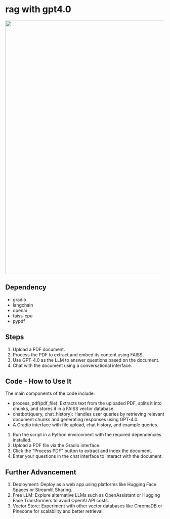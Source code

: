 # rag with gpt4.0
<img src="https://github.com/user-attachments/assets/34f71e70-78eb-4768-a629-58812cdd2bcf" width="800">

## Dependency
- gradio
- langchain
- openai
- faiss-cpu
- pypdf

## Steps
1. Upload a PDF document.
2. Process the PDF to extract and embed its content using FAISS.
3. Use GPT-4.0 as the LLM to answer questions based on the document.
4. Chat with the document using a conversational interface.

## Code - How to Use It
The main components of the code include:
- process_pdf(pdf_file): Extracts text from the uploaded PDF, splits it into chunks, and stores it in a FAISS vector database.
- chatbot(query, chat_history): Handles user queries by retrieving relevant document chunks and generating responses using GPT-4.0.
- A Gradio interface with file upload, chat history, and example queries.

1. Run the script in a Python environment with the required dependencies installed.
2. Upload a PDF file via the Gradio interface.
3. Click the "Process PDF" button to extract and index the document.
4. Enter your questions in the chat interface to interact with the document.

## Further Advancement
1. Deployment: Deploy as a web app using platforms like Hugging Face Spaces or Streamlit Sharing.
2. Free LLM: Explore alternative LLMs such as OpenAssistant or Hugging Face Transformers to avoid OpenAI API costs.
3. Vector Store: Experiment with other vector databases like ChromaDB or Pinecone for scalability and better retrieval.

